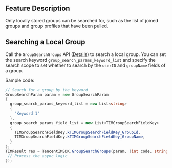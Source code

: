 ## Feature Description
Only locally stored groups can be searched for, such as the list of joined groups and group profiles that have been pulled.


## Searching a Local Group
Call the `GroupSearchGroups` API ([Details](https://comm.qq.com/im/doc/unity/en/api/GroupApi/GroupSearchGroups.html)) to search a local group.
You can set the search keyword `group_search_params_keyword_list` and specify the search scope to set whether to search by the `userID` and `groupName` fields of a group.

Sample code:



```c#
// Search for a group by the keyword
GroupSearchParam param = new GroupSearchParam
{
  group_search_params_keyword_list = new List<string>
  {
    "Keyword 1"
  },
  group_search_params_field_list = new List<TIMGroupSearchFieldKey>
  {
    TIMGroupSearchFieldKey.kTIMGroupSearchFieldKey_GroupId,
    TIMGroupSearchFieldKey.kTIMGroupSearchFieldKey_GroupName,
  }
};
TIMResult res = TencentIMSDK.GroupSearchGroups(param, (int code, string desc, List<GroupDetailInfo> result, string user_data)=>{
 // Process the async logic
});
```





